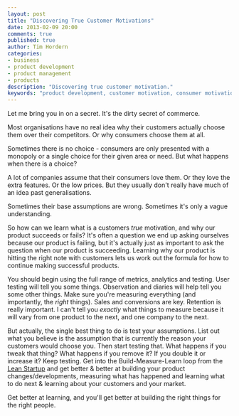 ```yaml
---
layout: post
title: "Discovering True Customer Motivations"
date: 2013-02-09 20:00
comments: true
published: true
author: Tim Hordern
categories:
- business
- product development
- product management
- products
description: "Discovering true customer motivation."
keywords: "product development, customer motivation, consumer motivation, lean startup, business"
---
```


Let me bring you in on a secret. It's the dirty secret of commerce.

Most organisations have no real idea why their customers actually choose them over their competitors. Or why consumers choose them at all.

Sometimes there is no choice - consumers are only presented with a monopoly or a single choice for their given area or need. But what happens when there is a choice?

A lot of companies assume that their consumers love them. Or they love the extra features. Or the low prices. But they usually don't really have much of an idea past generalisations.

Sometimes their base assumptions are wrong. Sometimes it's only a vague understanding.

So how can we learn what is a customers *true* motivation, and why our product succeeds or fails? It's often a question we end up asking ourselves because our product is failing, but it's actually just as important to ask the question when our product is succeeding. Learning why our product is hitting the right note with customers lets us work out the formula for how to continue making successful products.

You should begin using the full range of metrics, analytics and testing. User testing will tell you some things. Observation and diaries will help tell you some other things. Make sure you're measuring everything (and importantly, the *right* things). Sales and conversions are key. Retention is really important. I can't tell you *exactly* what things to measure because it will vary from one product to the next, and one company to the next.

But actually, the single best thing to do is test your assumptions. List out what you believe is the assumption that is currently the reason your customers would choose you. Then start testing that. What happens if you tweak that thing? What happens if you remove it? If you double it or increase it? Keep testing. Get into the Build-Measure-Learn loop from the [Lean Startup](http://theleanstartup.com/) and get better & better at building your product changes/developments, measuring what has happened and learning what to do next & learning about your customers and your market.

Get better at learning, and you'll get better at building the right things for the right people.
